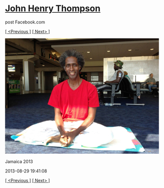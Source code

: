 # [John Henry Thompson](../README.md)
post Facebook.com

[[ <Previous ]](2013-08-29-71.md) [[ Next> ]](2013-08-29-73.md)

[![](../media/2013-08-29/Jamaica-2083.jpg)](../README.md)

Jamaica 2013

2013-08-29 19:41:08

[[ <Previous ]](2013-08-29-71.md) [[ Next> ]](2013-08-29-73.md)